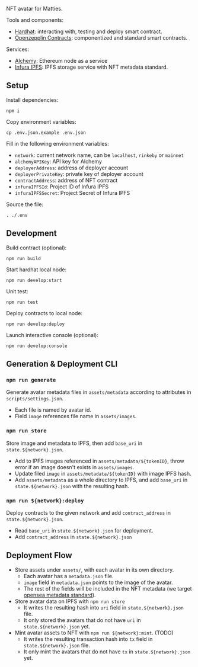 NFT avatar for Matties.

Tools and components:

- [Hardhat](https://hardhat.org/): interacting with, testing and deploy smart contract.
- [Openzepplin Contracts](https://github.com/OpenZeppelin/openzeppelin-contracts): componentized and standard smart contracts.

Services:

- [Alchemy](https://www.alchemy.com/): Ethereum node as a service
- [Infura IPFS](https://infura.io/product/ipfs): IPFS storage service with NFT metadata standard.

## Setup

Install dependencies:

```
npm i
```

Copy environment variables:

```
cp .env.json.example .env.json
```

Fill in the following environment variables:

- `network`: current network name, can be `localhost`, `rinkeby` or `mainnet`
- `alchemyAPIKey`: API key for Alchemy
- `deployerAddress`: address of deployer account
- `deployerPrivateKey`: private key of deployer account
- `contractAddress`: address of NFT contract
- `infuraIPFSId`: Project ID of Infura IPFS
- `infuraIPFSSecret`: Project Secret of Infura IPFS

Source the file:

```
. ./.env
```

## Development

Build contract (optional):

```
npm run build
```

Start hardhat local node:

```
npm run develop:start
```

Unit test:

```
npm run test
```

Deploy contracts to local node:

```
npm run develop:deploy
```

Launch interactive console (optional):

```
npm run develop:console
```

## Generation & Deployment CLI

### `npm run generate`

Generate avatar metadata files in `assets/metadata` according to attributes in `scripts/settings.json`.

- Each file is named by avatar id.
- Field `image` references file name in `assets/images`.

### `npm run store`

Store image and metadata to IPFS, then add `base_uri` in `state.${network}.json`.

- Add to IPFS images referenced in `assets/metadata/${tokenID}`, throw error if an image doesn't exists in `assets/images`.
- Update filed `image` in `assets/metadata/${tokenID}` with image IPFS hash.
- Add `assets/metadata` as a whole directory to IPFS, and add `base_uri` in `state.${network}.json` with the resulting hash.

### `npm run ${network}:deploy`

Deploy contracts to the given network and add `contract_address` in `state.${network}.json`.

- Read `base_uri` in `state.${network}.json` for deployment.
- Add `contract_address` in `state.${network}.json`

## Deployment Flow

- Store assets under `assets/`, with each avatar in its own directory.
  - Each avatar has a `metadata.json` file.
  - `image` field in `metadata.json` points to the image of the avatar.
  - The rest of the fields will be included in the NFT metadata (we target [opensea metadata standard](https://docs.opensea.io/docs/metadata-standards)).
- Store avatar data on IPFS with `npm run store`
  - It writes the resulting hash into `uri` field in `state.${network}.json` file.
  - It only stored the avatars that do not have `uri` in `state.${network}.json` yet.
- Mint avatar assets to NFT with `npm run ${network}:mint`. (TODO)
  - It writes the resulting transaction hash into `tx` field in `state.${network}.json` file.
  - It only mint the avatars that do not have `tx` in `state.${network}.json` yet.
